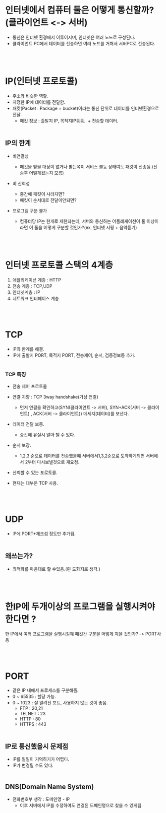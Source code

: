 # 인터넷에서 컴퓨터 둘은 어떻게 통신할까? (클라이언트 <-> 서버)

- 통신은 인터넷 환경에서 이루어지며, 인터넷은 여러 노드로 구성된다.
- 클라이언트 PC에서 데이터를 전송하면 여러 노드를 거처서 서버PC로 전송된다.
  <br></br>
  <br></br>

# IP(인터넷 프로토콜)

- 주소와 비슷한 역할.
- 지정한 IP에 데이터를 전달함.
- 패킷(Packet : Package + bucket)이라는 통신 단위로 데이터를 인터넷환경으로 전달.
  - 패킷 정보 : 출발지 IP, 목적지IP등등.. + 전송할 데이터.
    <br></br>

## IP의 한계

- 비연결성
  - 패킷을 받을 대상이 없거나 받는쪽이 서비스 불능 상태여도 패킷이 전송됨.(전송후 어떻게됬는지 모름)
- 비 신뢰성

  - 중간에 패킷이 사라지면?
  - 패킷이 순서대로 전달이안되면?

- 프로그램 구분 불가
  - 컴퓨터당 IP는 한개로 제한되는데, 서버와 통신하는 어플레케이션이 둘 이상이라면 이 둘을 어떻게 구분할 것인가?(ex, 인터넷 서핑 + 음악듣기)
    <br></br>
    <br></br>

# 인터넷 프로토콜 스택의 4계층

1. 애플리케이션 계층 : HTTP
2. 전송 계층 : TCP,UDP
3. 인터넷계층 : IP
4. 네트워크 인터페이스 계층
   <br></br>
   <br></br>

# TCP

- IP의 한계를 해결.
- IP에 출발지 PORT, 목적지 PORT, 전송제어, 순서, 검증정보등 추가.
  <br></br>

### TCP 특징

- 전송 제어 프로토콜
- 연결 지향 : TCP 3way handshake(가상 연결)
  - 먼저 연결을 확인하고(SYN(클라이언트 -> 서버), SYN+ACK(서버 -> 클라이언트) , ACK(서버 -> 클라이언트)) 메세지(데이터)를 보낸다.
- 데이터 전달 보증.
  - 중간에 유실시 알아 챌 수 있다.
- 순서 보장.

  - 1,2,3 순으로 데이터를 전송했을떄 서버에서1,3,2순으로 도착하게되면 서버에서 2부터 다시보낼것으로 재요청.

- 신뢰할 수 있는 포로토콜.
- 현재는 대부분 TCP 사용.
  <br></br>
  <br></br>

# UDP

- IP에 PORT+체크섬 정도만 추가됨.
  <br></br>

## 왜쓰는가?

- 최적화를 마음대로 할 수있음.(흰 도화지로 생각.)
  <br></br>
  <br></br>

# 한IP에 두개이상의 프로그램을 실행시켜야한다면 ?

한 IP에서 여러 프로그램을 실행시킬떄 패킷간 구분을 어떻게 지을 것인가? -> PORT사용
<br></br>
<br></br>

# PORT

- 같은 IP 내에서 프로세스를 구분해줌.
- 0 ~ 65535 : 할당 가능.
- 0 ~ 1023 : 잘 알려진 포트, 사용하지 않는 것이 좋음.
  - FTP : 20,21
  - TELNET : 23
  - HTTP : 80
  - HTTPS : 443
    <br></br>

## IP로 통신했을시 문제점

- IP를 일일이 기억하기가 어렵다.
- IP가 변경될 수도 있다.
  <br></br>

## DNS(Domain Name System)

- 전화번호부 생각 : 도메인명 - IP
  - 이후 서버에서 IP를 수정하여도 연결된 도메인명으로 찾을 수 있게됨.
